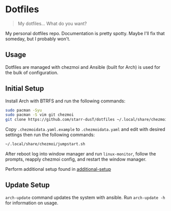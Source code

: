 # Dotfiles
> My dotfiles... What do you want? 

My personal dotfiles repo. Documentation is pretty spotty. Maybe I'll fix that someday, but I probably won't. 

## Usage

Dotfiles are managed with chezmoi and Ansible (built for Arch) is used for the bulk of configuration. 

## Initial Setup

Install Arch with BTRFS and run the following commands:

```bash
sudo pacman -Syu
sudo pacman -S vim git chezmoi
git clone https://github.com/starr-dusT/dotfiles ~/.local/share/chezmoi 
```

Copy `.chezmoidata.yaml.example` to `.chezmoidata.yaml` and edit with desired settings then run the following commands:

```bash
~/.local/share/chezmoi/jumpstart.sh
```

After reboot log into window manager and run `linux-monitor`, follow the prompts, reapply chezmoi config, and restart the window manager.

Perform additional setup found in [additional-setup](additional-setup.md)

## Update Setup

`arch-update` command updates the system with ansible. Run `arch-update -h` for information on usage.

